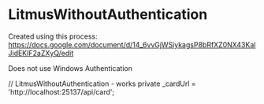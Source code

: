 # LitmusWithoutAuthentication

Created using this process: https://docs.google.com/document/d/14_6vvGjWSiykagsP8bRfXZ0NX43KalJidEKIF2aZXyQ/edit

Does not use Windows Authentication

// LitmusWithoutAuthentication - works
    private _cardUrl = 'http://localhost:25137/api/card';
